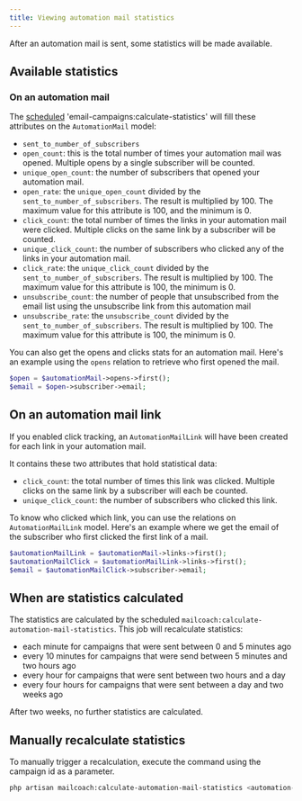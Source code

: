 ```yaml
---
title: Viewing automation mail statistics
---
```


After an automation mail is sent, some statistics will be made available.

## Available statistics

### On an automation mail

The [scheduled](/docs/self-hosted/v7/installation/in-an-existing-laravel-app#schedule-the-commands) 'email-campaigns:calculate-statistics' will fill these attributes on the `AutomationMail` model:

- `sent_to_number_of_subscribers`
- `open_count`: this is the total number of times your automation mail was opened. Multiple opens by a single subscriber will be counted.
- `unique_open_count`: the number of subscribers that opened your automation mail.
- `open_rate`: the `unique_open_count` divided by the `sent_to_number_of_subscribers`. The result is multiplied by 100. The maximum value for this attribute is 100, and the minimum is 0.
- `click_count`: the total number of times the links in your automation mail were clicked. Multiple clicks on the same link by a subscriber will be counted.
- `unique_click_count`: the number of subscribers who clicked any of the links in your automation mail.
- `click_rate`: the `unique_click_count` divided by the `sent_to_number_of_subscribers`. The result is multiplied by 100. The maximum value for this attribute is 100, the minimum is 0.
- `unsubscribe_count`: the number of people that unsubscribed from the email list using the unsubscribe link from this automation mail
- `unsubscribe_rate`: the `unsubscribe_count` divided by the `sent_to_number_of_subscribers`. The result is multiplied by 100. The maximum value for this attribute is 100, the minimum is 0.

You can also get the opens and clicks stats for an automation mail. Here's an example using the `opens` relation to retrieve who first opened the mail.

```php
$open = $automationMail->opens->first();
$email = $open->subscriber->email;
```

## On an automation mail link

If you enabled click tracking, an `AutomationMailLink` will have been created for each link in your automation mail.

It contains these two attributes that hold statistical data:

- `click_count`: the total number of times this link was clicked. Multiple clicks on the same link by a subscriber will each be counted.
- `unique_click_count`: the number of subscribers who clicked this link.

To know who clicked which link, you can use the relations on `AutomationMailLink` model. Here's an example where we get the email of the subscriber who first clicked the first link of a mail.

```php
$automationMailLink = $automationMail->links->first();
$automationMailClick = $automationMailLink->links->first();
$email = $automationMailClick->subscriber->email;
```

## When are statistics calculated

The statistics are calculated by the scheduled `mailcoach:calculate-automation-mail-statistics`. This job will recalculate statistics:

- each minute for campaigns that were sent between 0 and 5 minutes ago
- every 10 minutes for campaigns that were send between 5 minutes and two hours ago
- every hour for campaigns that were sent between two hours and a day
- every four hours for campaigns that were sent between a day and two weeks ago

After two weeks, no further statistics are calculated.

## Manually recalculate statistics

To manually trigger a recalculation, execute the command using the campaign id as a parameter.

```bash
php artisan mailcoach:calculate-automation-mail-statistics <automation-mail-id>
```
